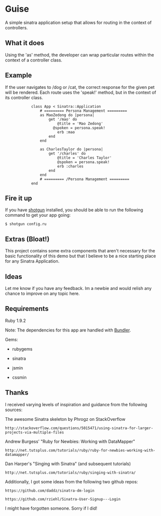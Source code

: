 # Guise
A simple sinatra application setup that allows for routing in the context of controllers.



## What it does

Using the 'as' method, the developer can wrap particular routes within the context of a controller class. 



## Example

If the user navigates to /dog or /cat, the correct response for the given pet will be rendered. Each route uses the 'speak!' method, but in the context of its controller class.

			
				class App < Sinatra::Application
					# ========= Persona Management =========
					as MaoZedong do |persona|
						get '/mao' do 
							@title = 'Mao Zedong'
						  @spoken = persona.speak!          
							erb :mao                                      
						end
					end

					as CharlesTaylor do |persona|
						get '/charles' do
							@title = 'Charles Taylor'
							@spoken = persona.speak!
							erb :charles
						end
					end
					# ========= /Persona Management =========
				end



## Fire it up

If you have [shotgun](https://github.com/rtomayko/shotgun) installed, you should be able to run the following command to get your app going:

    $ shotgun config.ru



## Extras (Bloat!)

This project contains some extra components that aren't necessary for the basic functionality of this demo but that I believe to be a nice starting place for any Sinatra Application. 



## Ideas

Let me know if you have any feedback. Im a newbie and would relish any chance to improve on any topic here.

## Requirements

Ruby 1.9.2

Note: The dependencies for this app are handled with [Bundler](http://gembundler.com/).

Gems:

- rubygems

- sinatra

- jsmin

- cssmin



## Thanks

I received varying levels of inspiration and guidance from the following sources:

The awesome Sinatra skeleton by Phrogz on StackOverflow

    http://stackoverflow.com/questions/5015471/using-sinatra-for-larger-projects-via-multiple-files

Andrew Burgess' "Ruby for Newbies: Working with DataMapper"

    http://net.tutsplus.com/tutorials/ruby/ruby-for-newbies-working-with-datamapper/

Dan Harper's "Singing with Sinatra" (and subsequent tutorials)

    http://net.tutsplus.com/tutorials/ruby/singing-with-sinatra/

Additionally, I got some ideas from the following two github repos:

    https://github.com/daddz/sinatra-dm-login

    https://github.com/rziehl/Sinatra-User-Signup---Login

I might have forgotten someone. Sorry if I did!
